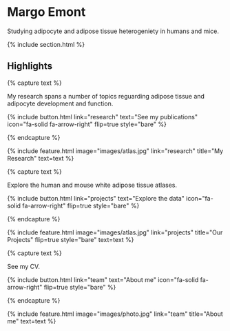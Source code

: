 ---
---

# Margo Emont

Studying adipocyte and adipose tissue heterogeniety in humans and mice.

{% include section.html %}

## Highlights

{% capture text %}

My research spans a number of topics reguarding adipose tissue and adipocyte development and function.

{%
  include button.html
  link="research"
  text="See my publications"
  icon="fa-solid fa-arrow-right"
  flip=true
  style="bare"
%}

{% endcapture %}

{%
  include feature.html
  image="images/atlas.jpg"
  link="research"
  title="My Research"
  text=text
%}

{% capture text %}

Explore the human and mouse white adipose tissue atlases.

{%
  include button.html
  link="projects"
  text="Explore the data"
  icon="fa-solid fa-arrow-right"
  flip=true
  style="bare"
%}

{% endcapture %}

{%
  include feature.html
  image="images/atlas.jpg"
  link="projects"
  title="Our Projects"
  flip=true
  style="bare"
  text=text
%}

{% capture text %}

See my CV.

{%
  include button.html
  link="team"
  text="About me"
  icon="fa-solid fa-arrow-right"
  flip=true
  style="bare"
%}

{% endcapture %}

{%
  include feature.html
  image="images/photo.jpg"
  link="team"
  title="About me"
  text=text
%}

